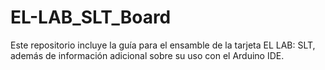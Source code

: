 # EL-LAB_SLT_Board
Este repositorio incluye la guía para el ensamble de la tarjeta EL LAB: SLT, además de información adicional sobre su uso con el Arduino IDE.
